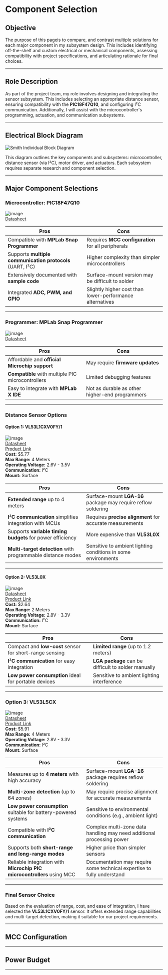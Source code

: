# Component Selection

## Objective
The purpose of this pageis to compare, and contrast multiple solutions for each major component in my subsystem design. This includes identifying off-the-shelf and custom electrical or mechanical components, assessing compatibility with project specifications, and articulating rationale for final choices.

---

## Role Description
As part of the project team, my role involves designing and integrating the sensor subsystem. This includes selecting an appropriate distance sensor, ensuring compatibility with the **PIC18F47Q10**, and configuring I²C communication. Additionally, I will assist with the microcontroller's programming, actuation, and communication subsystems.

---

## Electrical Block Diagram

![Smith Individual Block Diagram](https://github.com/user-attachments/assets/205f7cd8-9876-49a6-9849-721d542834f1)

This diagram outlines the key components and subsystems: microcontroller, distance sensor (via I²C), motor driver, and actuators. Each subsystem requires separate research and component selection.

---

## Major Component Selections

### **Microcontroller: PIC18F47Q10**
![image](https://github.com/user-attachments/assets/75a595da-e7bf-443a-b91f-c7affd50d812)  
[Datasheet](https://arizonastateu-my.sharepoint.com/:b:/g/personal/jasmi157_sundevils_asu_edu/EY412CZrEBFCm1RPcBUdK0ABFQC27qYPnXhWjqNXUzvurw?e=bMb4OQ)  

| **Pros**                                                  | **Cons**                                                |
|-----------------------------------------------------------|---------------------------------------------------------|
| Compatible with **MPLab Snap Programmer**                 | Requires **MCC configuration** for all peripherals       |
| Supports **multiple communication protocols** (UART, I²C) | Higher complexity than simpler microcontrollers          |
| Extensively documented with **sample code**               | Surface-mount version may be difficult to solder         |
| Integrated **ADC, PWM, and GPIO**                        | Slightly higher cost than lower-performance alternatives |

---

### **Programmer: MPLab Snap Programmer**
![image](https://github.com/user-attachments/assets/1ad9faf8-0440-4068-9b8d-6f026b02ac68)  
[Datasheet](https://arizonastateu-my.sharepoint.com/:b:/g/personal/jasmi157_sundevils_asu_edu/EQGcT4hhqEpHhpjXQ1mo-LEBesul2oAfO8pAhaCQ58yQCQ?e=vgC0Pv)  

| **Pros**                                                  | **Cons**                                                |
|-----------------------------------------------------------|---------------------------------------------------------|
| Affordable and **official Microchip support**             | May require **firmware updates**                        |
| **Compatible** with multiple PIC microcontrollers         | Limited debugging features                              |
| Easy to integrate with **MPLab X IDE**                    | Not as durable as other higher-end programmers          |

---

### **Distance Sensor Options**

#### **Option 1: VL53L1CXV0FY/1**
![image](https://github.com/user-attachments/assets/22add513-4aa3-4a45-926c-3bb4cddefcbf)  
[Datasheet](https://arizonastateu-my.sharepoint.com/:b:/g/personal/jasmi157_sundevils_asu_edu/EbF6q-VkyolOulMk80JgWMkB3oZ_hcvkSHapQ7gW-guFWQ?e=OiwQhq)  
[Product Link](https://www.digikey.com/en/products/detail/stmicroelectronics/VL53L1CXV0FY-1/8258055)  
**Cost:** $5.77  
**Max Range:** 4 Meters  
**Operating Voltage:** 2.6V - 3.5V  
**Communication:** I²C  
**Mount:** Surface  

| **Pros**                                                 | **Cons**                                                 |
|----------------------------------------------------------|----------------------------------------------------------|
| **Extended range** up to 4 meters                        | Surface-mount **LGA-16** package may require reflow soldering |
| **I²C communication** simplifies integration with MCUs   | Requires **precise alignment** for accurate measurements  |
| Supports **variable timing budgets** for power efficiency| More expensive than **VL53L0X**                          |
| **Multi-target detection** with programmable distance modes | Sensitive to ambient lighting conditions in some environments |

---

#### **Option 2: VL53L0X**
![image](https://github.com/user-attachments/assets/e787c161-59c0-4130-a716-be647bf55d72)  
[Datasheet](https://arizonastateu-my.sharepoint.com/:b:/g/personal/jasmi157_sundevils_asu_edu/EVZtUUkWE9xGhCSLo-Ec1scBudzi0_jGqGujjsDPeXDivA?e=c6nOMb)  
[Product Link](https://estore.st.com/en/products/imaging-and-photonics-solutions/time-of-flight-sensors/vl53l0x.html)  
**Cost:** $2.64  
**Max Range:** 2 Meters  
**Operating Voltage:** 2.8V - 3.3V  
**Communication:** I²C  
**Mount:** Surface  

| **Pros**                                                | **Cons**                                               |
|---------------------------------------------------------|--------------------------------------------------------|
| Compact and **low-cost** sensor for short-range sensing | **Limited range** (up to 1.2 meters)                   |
| **I²C communication** for easy integration              | **LGA package** can be difficult to solder manually     |
| **Low power consumption** ideal for portable devices    | Sensitive to ambient lighting interference              |

---

### **Option 3: VL53L5CX**
![image](https://github.com/user-attachments/assets/1aa3bbe1-f7fd-4b78-8c1a-2a87a2839143)  
[Datasheet](https://arizonastateu-my.sharepoint.com/:b:/g/personal/jasmi157_sundevils_asu_edu/ETmD_ntduohApG-p0T8vbO0BsWPYG0gU-rsxDNol8xd_AQ?e=xIRxcY)  
[Product Link](https://www.digikey.com/en/products/detail/ams-osram-usa-inc/TMF8801-1B-OLGA12-LF-T-RDP/11477805)  
**Cost:** $5.91  
**Max Range:** 4 Meters  
**Operating Voltage:** 2.8V - 3.3V  
**Communication:** I²C  
**Mount:** Surface  

| **Pros**                                                   | **Cons**                                                  |
|------------------------------------------------------------|-----------------------------------------------------------|
| Measures up to **4 meters** with high accuracy             | Surface-mount **LGA-16** package requires reflow soldering |
| **Multi-zone detection** (up to 64 zones)                  | May require precise alignment for accurate measurements    |
| **Low power consumption** suitable for battery-powered systems | Sensitive to environmental conditions (e.g., ambient light)|
| Compatible with **I²C communication**                      | Complex multi-zone data handling may need additional processing power |
| Supports both **short-range and long-range modes**         | Higher price than simpler sensors                          |
| Reliable integration with **Microchip PIC microcontrollers** using MCC | Documentation may require some technical expertise to fully understand |

---

### **Final Sensor Choice**
Based on the evaluation of range, cost, and ease of integration, I have selected the **VL53L1CXV0FY/1** sensor. It offers extended range capabilities and multi-target detection, making it suitable for our project requirements.

---

## MCC Configuration

---

## Power Budget
  
---


